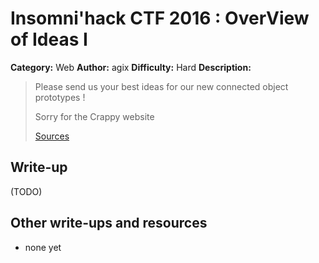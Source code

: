 # Insomni'hack CTF 2016 : OverView of Ideas I

**Category:** Web
**Author:** agix
**Difficulty:** Hard
**Description:**

> Please send us your best ideas for our new connected object prototypes !
> 
> Sorry for the Crappy website
> 
> [Sources](./idea_58ad264f2fb7a03e165f7022e72eb8e3.tar.gz)

## Write-up

(TODO)

## Other write-ups and resources

* none yet
